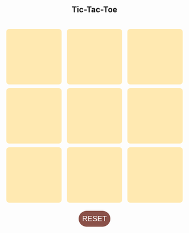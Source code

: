 <head>
    <meta name="viewport" content=
            "width=device-width, initial-scale=1.0">
    <!-- CSS file Included -->
    <link rel="stylesheet"
          type="text/css" href="tic.css">
    <!-- JavaScript file included -->
    <script src="tic.js"></script>
</head>

<body>
<div id="main">
    <h2>Tic-Tac-Toe</h2>
    <br>
    <!-- Game Instructions -->
    <!-- 3*3 grid of Boxes -->
    <input type="text" id="b1" onclick=
            "myfunc_3(); myfunc();" readonly>
    <input type="text" id="b2" onclick=
            "myfunc_4(); myfunc();" readonly>
    <input type="text" id="b3" onclick=
            "myfunc_5(); myfunc();" readonly>
    <br>
    <input type="text" id="b4" onclick=
            "myfunc_6(); myfunc();" readonly>
    <input type="text" id="b5" onclick=
            "myfunc_7(); myfunc();" readonly>
    <input type="text" id="b6" onclick=
            "myfunc_8(); myfunc();" readonly>
    <br>
    <input type="text" id="b7" onclick=
            "myfunc_9(); myfunc();" readonly>
    <input type="text" id="b8" onclick=
            "myfunc_10();myfunc();" readonly>
    <input type="text" id="b9" onclick=
            "myfunc_11();myfunc();" readonly>
    <!-- Grid end here  -->
    <br><br>
    <!-- Button to reset game -->
    <button id="but" onclick="myfunc_2()">
        RESET
    </button>
    <br>
    <!-- Space to show player turn -->
    <p id="print"></p>
</div>
</body>

<style>
    /* CSS Code */
    /* Heading */
    /* 3*3 Grid */
    #b1, #b2, #b3, #b4, #b5,
    #b6, #b7, #b8, #b9
    {
        width: 150px;
        height: 150px;
        margin: auto;
        border-radius: 8px;
        font-size: 75px;
        text-align: center;
        background-color: #ffe9b1;
        color: #8a5149;
        margin: 5px 5px;
        border:none;
        font-family: "Cursive";
    }

    /* Reset Button */
    #but {
        box-sizing: border-box;
        padding: 10px;
        border: none;
        margin: auto;
        border-radius: 25px;
        background-color: #8a5149;
        color: #ffffff;
        font-size: 20px;
        cursor: pointer;
    }

    /* Player turn space */
    #print
    {
        color: #8a5149;
        font-size: 24px;
        margin: 5px;
    }

    /* Main Container */
    #main {
        text-align: center;
    }

    /* Game Instruction Text */
    #ins {
        color: #8a5149;
        font-size: 17px;
        margin: 5px;
        background-color: white;
    }
</style>

<script>
// Function called whenever user tab on any box
function myfunc() {

// Setting DOM to all boxes or input field
var b1, b2, b3, b4, b5, b6, b7, b8, b9;
b1 = document.getElementById("b1").value;
b2 = document.getElementById("b2").value;
b3 = document.getElementById("b3").value;
b4 = document.getElementById("b4").value;
b5 = document.getElementById("b5").value;
b6 = document.getElementById("b6").value;
b7 = document.getElementById("b7").value;
b8 = document.getElementById("b8").value;
b9 = document.getElementById("b9").value;

// Checking if Player X won or not and after
// that disabled all the other fields
if ((b1 == 'x' || b1 == 'X') && (b2 == 'x' ||
b2 == 'X') && (b3 == 'x' || b3 == 'X')) {
document.getElementById('print')
.innerHTML = "Player X won";
document.getElementById("b4").disabled = true;
document.getElementById("b5").disabled = true;
document.getElementById("b6").disabled = true;
document.getElementById("b7").disabled = true;
document.getElementById("b8").disabled = true;
document.getElementById("b9").disabled = true;
window.alert('Player X won');
}
else if ((b1 == 'x' || b1 == 'X') && (b4 == 'x' ||
b4 == 'X') && (b7 == 'x' || b7 == 'X')) {
document.getElementById('print')
.innerHTML = "Player X won";
document.getElementById("b2").disabled = true;
document.getElementById("b3").disabled = true;
document.getElementById("b5").disabled = true;
document.getElementById("b6").disabled = true;
document.getElementById("b8").disabled = true;
document.getElementById("b9").disabled = true;

window.alert('Player X won');
}
else if ((b7 == 'x' || b7 == 'X') && (b8 == 'x' ||
b8 == 'X') && (b9 == 'x' || b9 == 'X')) {
document.getElementById('print')
.innerHTML = "Player X won";
document.getElementById("b1").disabled = true;
document.getElementById("b2").disabled = true;
document.getElementById("b3").disabled = true;
document.getElementById("b4").disabled = true;
document.getElementById("b5").disabled = true;
document.getElementById("b6").disabled = true;
window.alert('Player X won');
}
else if ((b3 == 'x' || b3 == 'X') && (b6 == 'x' ||
b6 == 'X') && (b9 == 'x' || b9 == 'X')) {
document.getElementById('print')
.innerHTML = "Player X won";
document.getElementById("b1").disabled = true;
document.getElementById("b2").disabled = true;
document.getElementById("b4").disabled = true;
document.getElementById("b5").disabled = true;
document.getElementById("b7").disabled = true;
document.getElementById("b8").disabled = true;
window.alert('Player X won');
}
else if ((b1 == 'x' || b1 == 'X') && (b5 == 'x' ||
b5 == 'X') && (b9 == 'x' || b9 == 'X')) {
document.getElementById('print')
.innerHTML = "Player X won";
document.getElementById("b2").disabled = true;
document.getElementById("b3").disabled = true;
document.getElementById("b4").disabled = true;
document.getElementById("b6").disabled = true;
document.getElementById("b7").disabled = true;
document.getElementById("b8").disabled = true;
window.alert('Player X won');
}
else if ((b3 == 'x' || b3 == 'X') && (b5 == 'x' ||
b5 == 'X') && (b7 == 'x' || b7 == 'X')) {
document.getElementById('print')
.innerHTML = "Player X won";
document.getElementById("b1").disabled = true;
document.getElementById("b2").disabled = true;
document.getElementById("b4").disabled = true;
document.getElementById("b6").disabled = true;
document.getElementById("b8").disabled = true;
document.getElementById("b9").disabled = true;
window.alert('Player X won');
}
else if ((b2 == 'x' || b2 == 'X') && (b5 == 'x' ||
b5 == 'X') && (b8 == 'x' || b8 == 'X')) {
document.getElementById('print')
.innerHTML = "Player X won";
document.getElementById("b1").disabled = true;
document.getElementById("b3").disabled = true;
document.getElementById("b4").disabled = true;
document.getElementById("b6").disabled = true;
document.getElementById("b7").disabled = true;
document.getElementById("b9").disabled = true;
window.alert('Player X won');
}
else if ((b4 == 'x' || b4 == 'X') && (b5 == 'x' ||
b5 == 'X') && (b6 == 'x' || b6 == 'X')) {
document.getElementById('print')
.innerHTML = "Player X won";
document.getElementById("b1").disabled = true;
document.getElementById("b2").disabled = true;
document.getElementById("b3").disabled = true;
document.getElementById("b7").disabled = true;
document.getElementById("b8").disabled = true;
document.getElementById("b9").disabled = true;
window.alert('Player X won');
}

// Checking of Player X finish
// Checking for Player 0 starts, Is player 0 won or
// not and after that disabled all the other fields
else if ((b1 == '0' || b1 == '0') && (b2 == '0' ||
b2 == '0') && (b3 == '0' || b3 == '0')) {
document.getElementById('print')
.innerHTML = "Player 0 won";
document.getElementById("b4").disabled = true;
document.getElementById("b5").disabled = true;
document.getElementById("b6").disabled = true;
document.getElementById("b7").disabled = true;
document.getElementById("b8").disabled = true;
document.getElementById("b9").disabled = true;
window.alert('Player 0 won');
}
else if ((b1 == '0' || b1 == '0') && (b4 == '0' ||
b4 == '0') && (b7 == '0' || b7 == '0')) {
document.getElementById('print')
.innerHTML = "Player 0 won";
document.getElementById("b2").disabled = true;
document.getElementById("b3").disabled = true;
document.getElementById("b5").disabled = true;
document.getElementById("b6").disabled = true;
document.getElementById("b8").disabled = true;
document.getElementById("b9").disabled = true;
window.alert('Player 0 won');
}
else if ((b7 == '0' || b7 == '0') && (b8 == '0' ||
b8 == '0') && (b9 == '0' || b9 == '0')) {
document.getElementById('print')
.innerHTML = "Player 0 won";
document.getElementById("b1").disabled = true;
document.getElementById("b2").disabled = true;
document.getElementById("b3").disabled = true;
document.getElementById("b4").disabled = true;
document.getElementById("b5").disabled = true;
document.getElementById("b6").disabled = true;
window.alert('Player 0 won');
}
else if ((b3 == '0' || b3 == '0') && (b6 == '0' ||
b6 == '0') && (b9 == '0' || b9 == '0')) {
document.getElementById('print')
.innerHTML = "Player 0 won";
document.getElementById("b1").disabled = true;
document.getElementById("b2").disabled = true;
document.getElementById("b4").disabled = true;
document.getElementById("b5").disabled = true;
document.getElementById("b7").disabled = true;
document.getElementById("b8").disabled = true;
window.alert('Player 0 won');
}
else if ((b1 == '0' || b1 == '0') && (b5 == '0' ||
b5 == '0') && (b9 == '0' || b9 == '0')) {
document.getElementById('print')
.innerHTML = "Player 0 won";
document.getElementById("b2").disabled = true;
document.getElementById("b3").disabled = true;
document.getElementById("b4").disabled = true;
document.getElementById("b6").disabled = true;
document.getElementById("b7").disabled = true;
document.getElementById("b8").disabled = true;
window.alert('Player 0 won');
}
else if ((b3 == '0' || b3 == '0') && (b5 == '0' ||
b5 == '0') && (b7 == '0' || b7 == '0')) {
document.getElementById('print')
.innerHTML = "Player 0 won";
document.getElementById("b1").disabled = true;
document.getElementById("b2").disabled = true;
document.getElementById("b4").disabled = true;
document.getElementById("b6").disabled = true;
document.getElementById("b8").disabled = true;
document.getElementById("b9").disabled = true;
window.alert('Player 0 won');
}
else if ((b2 == '0' || b2 == '0') && (b5 == '0' ||
b5 == '0') && (b8 == '0' || b8 == '0')) {
document.getElementById('print')
.innerHTML = "Player 0 won";
document.getElementById("b1").disabled = true;
document.getElementById("b3").disabled = true;
document.getElementById("b4").disabled = true;
document.getElementById("b6").disabled = true;
document.getElementById("b7").disabled = true;
document.getElementById("b9").disabled = true;
window.alert('Player 0 won');
}
else if ((b4 == '0' || b4 == '0') && (b5 == '0' ||
b5 == '0') && (b6 == '0' || b6 == '0')) {
document.getElementById('print')
.innerHTML = "Player 0 won";
document.getElementById("b1").disabled = true;
document.getElementById("b2").disabled = true;
document.getElementById("b3").disabled = true;
document.getElementById("b7").disabled = true;
document.getElementById("b8").disabled = true;
document.getElementById("b9").disabled = true;
window.alert('Player 0 won');
}

// Checking of Player 0 finish
// Here, Checking about Tie
else if ((b1 == 'X' || b1 == '0') && (b2 == 'X'
|| b2 == '0') && (b3 == 'X' || b3 == '0') &&
(b4 == 'X' || b4 == '0') && (b5 == 'X' ||
b5 == '0') && (b6 == 'X' || b6 == '0') &&
(b7 == 'X' || b7 == '0') && (b8 == 'X' ||
b8 == '0') && (b9 == 'X' || b9 == '0')) {
document.getElementById('print')
.innerHTML = "Match Tie";
window.alert('Match Tie');
}
else {

// Here, Printing Result
if (flag == 1) {
document.getElementById('print')
.innerHTML = "Player X Turn";
}
else {
document.getElementById('print')
.innerHTML = "Player 0 Turn";
}
}
}

// Function to reset game
function myfunc_2() {
location.reload();
document.getElementById('b1').value = '';
document.getElementById("b2").value = '';
document.getElementById("b3").value = '';
document.getElementById("b4").value = '';
document.getElementById("b5").value = '';
document.getElementById("b6").value = '';
document.getElementById("b7").value = '';
document.getElementById("b8").value = '';
document.getElementById("b9").value = '';

}

// Here onwards, functions check turn of the player
// and put accordingly value X or 0
flag = 1;
function myfunc_3() {
if (flag == 1) {
document.getElementById("b1").value = "X";
document.getElementById("b1").disabled = true;
flag = 0;
}
else {
document.getElementById("b1").value = "0";
document.getElementById("b1").disabled = true;
flag = 1;
}
}

function myfunc_4() {
if (flag == 1) {
document.getElementById("b2").value = "X";
document.getElementById("b2").disabled = true;
flag = 0;
}
else {
document.getElementById("b2").value = "0";
document.getElementById("b2").disabled = true;
flag = 1;
}
}

function myfunc_5() {
if (flag == 1) {
document.getElementById("b3").value = "X";
document.getElementById("b3").disabled = true;
flag = 0;
}
else {
document.getElementById("b3").value = "0";
document.getElementById("b3").disabled = true;
flag = 1;
}
}

function myfunc_6() {
if (flag == 1) {
document.getElementById("b4").value = "X";
document.getElementById("b4").disabled = true;
flag = 0;
}
else {
document.getElementById("b4").value = "0";
document.getElementById("b4").disabled = true;
flag = 1;
}
}

function myfunc_7() {
if (flag == 1) {
document.getElementById("b5").value = "X";
document.getElementById("b5").disabled = true;
flag = 0;
}
else {
document.getElementById("b5").value = "0";
document.getElementById("b5").disabled = true;
flag = 1;
}
}

function myfunc_8() {
if (flag == 1) {
document.getElementById("b6").value = "X";
document.getElementById("b6").disabled = true;
flag = 0;
}
else {
document.getElementById("b6").value = "0";
document.getElementById("b6").disabled = true;
flag = 1;
}
}

function myfunc_9() {
if (flag == 1) {
document.getElementById("b7").value = "X";
document.getElementById("b7").disabled = true;
flag = 0;
}
else {
document.getElementById("b7").value = "0";
document.getElementById("b7").disabled = true;
flag = 1;
}
}

function myfunc_10() {
if (flag == 1) {
document.getElementById("b8").value = "X";
document.getElementById("b8").disabled = true;
flag = 0;
}
else {
document.getElementById("b8").value = "0";
document.getElementById("b8").disabled = true;
flag = 1;
}
}

function myfunc_11() {
if (flag == 1) {
document.getElementById("b9").value = "X";
document.getElementById("b9").disabled = true;
flag = 0;
}
else {
document.getElementById("b9").value = "0";
document.getElementById("b9").disabled = true;
flag = 1;
}
}

</script>